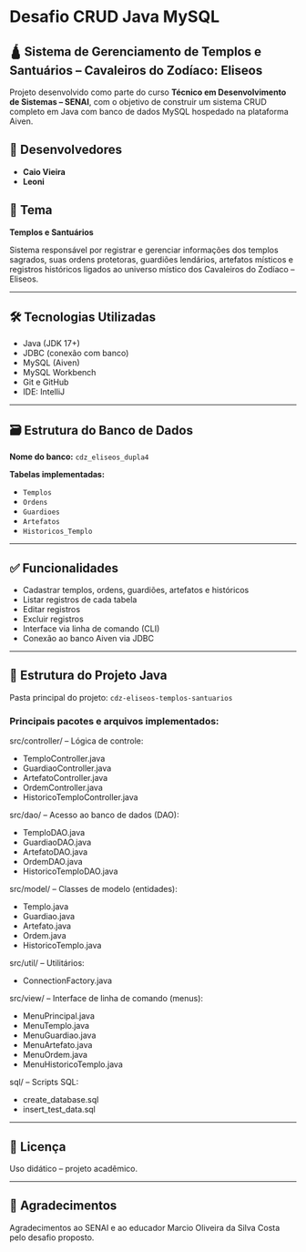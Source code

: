 # Desafio CRUD Java MySQL

## 🛕 Sistema de Gerenciamento de Templos e Santuários – Cavaleiros do Zodíaco: Eliseos

Projeto desenvolvido como parte do curso **Técnico em Desenvolvimento de Sistemas – SENAI**, com o objetivo de construir um sistema CRUD completo em Java com banco de dados MySQL hospedado na plataforma Aiven.

## 👥 Desenvolvedores
- **Caio Vieira**
- **Leoni**

## 📌 Tema
**Templos e Santuários**

Sistema responsável por registrar e gerenciar informações dos templos sagrados, suas ordens protetoras, guardiões lendários, artefatos místicos e registros históricos ligados ao universo místico dos Cavaleiros do Zodíaco – Eliseos.

---

## 🛠 Tecnologias Utilizadas
- Java (JDK 17+)
- JDBC (conexão com banco)
- MySQL (Aiven)
- MySQL Workbench
- Git e GitHub
- IDE: IntelliJ

---

## 🗃 Estrutura do Banco de Dados

**Nome do banco:** `cdz_eliseos_dupla4`

**Tabelas implementadas:**
- `Templos`
- `Ordens`
- `Guardioes`
- `Artefatos`
- `Historicos_Templo`

---

## ✅ Funcionalidades
- Cadastrar templos, ordens, guardiões, artefatos e históricos
- Listar registros de cada tabela
- Editar registros
- Excluir registros
- Interface via linha de comando (CLI)
- Conexão ao banco Aiven via JDBC

---

## 📂 Estrutura do Projeto Java

 Pasta principal do projeto: `cdz-eliseos-templos-santuarios`

### Principais pacotes e arquivos implementados:

src/controller/ – Lógica de controle:

- TemploController.java
- GuardiaoController.java
- ArtefatoController.java
- OrdemController.java
- HistoricoTemploController.java

src/dao/ – Acesso ao banco de dados (DAO):

- TemploDAO.java
- GuardiaoDAO.java
- ArtefatoDAO.java
- OrdemDAO.java
- HistoricoTemploDAO.java

src/model/ – Classes de modelo (entidades):

- Templo.java
- Guardiao.java
- Artefato.java
- Ordem.java
- HistoricoTemplo.java

src/util/ – Utilitários:

- ConnectionFactory.java
  
src/view/ – Interface de linha de comando (menus):

- MenuPrincipal.java
- MenuTemplo.java
- MenuGuardiao.java
- MenuArtefato.java
- MenuOrdem.java
- MenuHistoricoTemplo.java

sql/ – Scripts SQL:

- create_database.sql
- insert_test_data.sql


---

## 📄 Licença
Uso didático – projeto acadêmico.

---

## 🙏 Agradecimentos
Agradecimentos ao SENAI e ao educador Marcio Oliveira da Silva Costa pelo desafio proposto.

